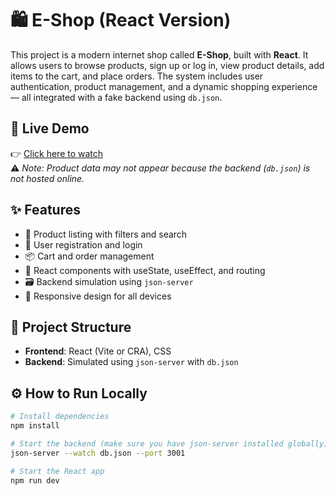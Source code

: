 # 🛍 E-Shop (React Version)

This project is a modern internet shop called **E-Shop**, built with **React**. It allows users to browse products, sign up or log in, view product details, add items to the cart, and place orders. The system includes user authentication, product management, and a dynamic shopping experience — all integrated with a fake backend using `db.json`.

## 🔗 Live Demo

👉 [Click here to watch](https://e-shop-ms-with-react-f5s6.vercel.app/)  
⚠️ *Note: Product data may not appear because the backend (`db.json`) is not hosted online.*

## ✨ Features

- 🛒 Product listing with filters and search  
- 🔐 User registration and login  
- 📦 Cart and order management  
- 🔄 React components with useState, useEffect, and routing  
- 🗃 Backend simulation using `json-server`  
- 📱 Responsive design for all devices

## 📁 Project Structure

- **Frontend**: React (Vite or CRA), CSS  
- **Backend**: Simulated using `json-server` with `db.json`

## ⚙️ How to Run Locally

```bash
# Install dependencies
npm install

# Start the backend (make sure you have json-server installed globally)
json-server --watch db.json --port 3001

# Start the React app
npm run dev
